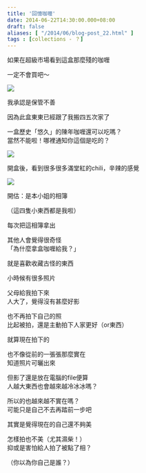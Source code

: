 ```yaml
---
title: '回憶咖喱'
date: 2014-06-22T14:30:00.000+08:00
draft: false
aliases: [ "/2014/06/blog-post_22.html" ]
tags : [collections - ？]
---
```


如果在超級市場看到這盒那麼殘的咖喱  

一定不會買吧～  

[![](https://4.bp.blogspot.com/-lBaklErFblw/XEMmaepcITI/AAAAAAAAFwI/_ShTeKp6ZTAsR3OAn3JtwyrFrVeEK3dOgCLcBGAs/s640/14233561148_100824be66_z.jpg)](https://4.bp.blogspot.com/-lBaklErFblw/XEMmaepcITI/AAAAAAAAFwI/_ShTeKp6ZTAsR3OAn3JtwyrFrVeEK3dOgCLcBGAs/s1600/14233561148_100824be66_z.jpg)

我承認是保管不善

因為此盒東東已經跟了我搬四五次家了

一盒歷史「悠久」的陳年咖喱還可以吃嗎？  
當然不能啦！哪裡通知你這個是吃的？

[![](https://2.bp.blogspot.com/-umqdv5vy4w4/XEMmecBfawI/AAAAAAAAFwM/sj3pNpapfXUYVjHsUHFKjg20BiA-rqs4ACLcBGAs/s640/14419018394_e732bd531c_z.jpg)](https://2.bp.blogspot.com/-umqdv5vy4w4/XEMmecBfawI/AAAAAAAAFwM/sj3pNpapfXUYVjHsUHFKjg20BiA-rqs4ACLcBGAs/s1600/14419018394_e732bd531c_z.jpg)

開盒後，看到很多很多滿堂紅的chili，辛辣的感覺

[![](https://1.bp.blogspot.com/-vfGfWSvBSU8/XEMmjNtgsyI/AAAAAAAAFwQ/r3uddfLR1Yo83u6A3kkEruhPZeKrD2WhQCLcBGAs/s640/14420150865_fe648a47fc_z.jpg)](https://1.bp.blogspot.com/-vfGfWSvBSU8/XEMmjNtgsyI/AAAAAAAAFwQ/r3uddfLR1Yo83u6A3kkEruhPZeKrD2WhQCLcBGAs/s1600/14420150865_fe648a47fc_z.jpg)

開估：是本小姐的相簿

（這四隻小東西都是我啦）  
  
每次把這相簿拿出

其他人會覺得很奇怪  
「為什麼拿盒咖喱給我？」  
  
就是喜歡收藏古怪的東西

  
小時候有很多照片

父母給我拍下來  
人大了，覺得沒有甚麼好影

也不再拍下自己的照  
比起被拍，還是主動拍下人家更好（or東西）

  
就算現在拍下的

也不像從前的一張張那麼實在  
知道照片可曬出來

但影了還是放在電腦的file便算  
人越大東西也會越來越冷冰冰嗎？

所以的也越來越不實在嗎？  
可能只是自己不去再踏前一步吧  
  
其實是覺得現在的自己還不夠美

怎樣拍也不美（尤其濕柴！）  
抑或是害怕給人拍了被點了相？

（你以為你自己是誰？）